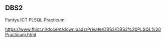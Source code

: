 ## DBS2

Fontys ICT PLSQL Practicum

https://www.fhict.nl/docent/downloads/Private/DBS2/DBS2%20PLSQL%20Practicum.html
